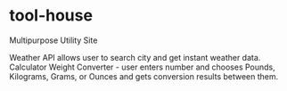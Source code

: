 # tool-house
Multipurpose Utility Site

Weather API allows user to search city and get instant weather data.
Calculator
Weight Converter - user enters number and chooses Pounds, Kilograms, Grams, or Ounces and gets conversion results between them.
